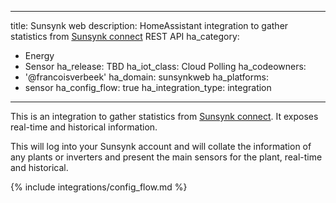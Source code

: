 
---
title: Sunsynk web
description: HomeAssistant integration to gather statistics from [Sunsynk connect](http://sunsynk.org) REST API
ha_category:
  - Energy
  - Sensor
ha_release: TBD
ha_iot_class: Cloud Polling
ha_codeowners:
  - '@francoisverbeek'
ha_domain: sunsynkweb
ha_platforms:
  - sensor
ha_config_flow: true
ha_integration_type: integration
---

This is an integration to gather statistics from [Sunsynk connect](http://sunsynk.org). It exposes real-time and historical information.

This will log into your Sunsynk account and will collate the information of any plants or inverters and present the main sensors for the plant, real-time and historical.

{% include integrations/config_flow.md %}
